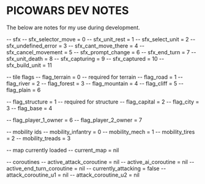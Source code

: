 PICOWARS DEV NOTES
==================

The below are notes for my use during development. 

-- sfx
-- sfx_selector_move = 0
-- sfx_unit_rest = 1
-- sfx_select_unit = 2
-- sfx_undefined_error = 3
-- sfx_cant_move_there = 4
-- sfx_cancel_movement = 5
-- sfx_prompt_change = 6
-- sfx_end_turn = 7
-- sfx_unit_death = 8
-- sfx_capturing = 9
-- sfx_captured = 10
-- sfx_build_unit = 11

-- tile flags
-- flag_terrain = 0  -- required for terrain
-- flag_road = 1
-- flag_river = 2
-- flag_forest = 3
-- flag_mountain = 4
-- flag_cliff = 5
-- flag_plain = 6

-- flag_structure = 1  -- required for structure
-- flag_capital = 2
-- flag_city = 3
-- flag_base = 4

-- flag_player_1_owner = 6
-- flag_player_2_owner = 7

-- mobility ids
-- mobility_infantry = 0
-- mobility_mech = 1
-- mobility_tires = 2
-- mobility_treads = 3

-- map currently loaded
-- current_map = nil

-- coroutines
-- active_attack_coroutine = nil
-- active_ai_coroutine = nil
-- active_end_turn_coroutine = nil
-- currently_attacking = false
-- attack_coroutine_u1 = nil
-- attack_coroutine_u2 = nil

